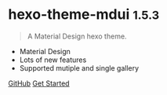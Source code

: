 # hexo-theme-mdui <small>1.5.3</small>

> A Material Design hexo theme.

- Material Design
- Lots of new features
- Supported mutiple and single gallery


[GitHub](https://github.com/Halyul/hexo-theme-mdui/)
[Get Started](/install)
